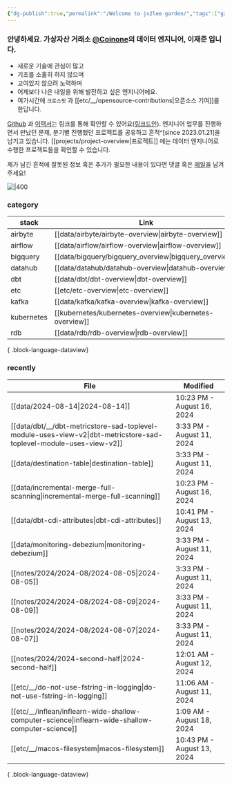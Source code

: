 ```yaml
---
{"dg-publish":true,"permalink":"/Welcome to jx2lee garden/","tags":["gardenEntry"],"dgEnableSearch":true,"noteIcon":"","created":"2023-12-20T00:33:04.000+09:00"}
---
```




### 안녕하세요. 가상자산 거래소 [@Coinone](https://coinone.co.kr/)의 데이터 엔지니어, 이재준 입니다.

- 새로운 기술에 관심이 많고
- 기초를 소홀히 하지 않으며
- 고여있지 않으려 노력하며
- 어제보다 나은 내일을 위해 발전하고 싶은 엔지니어에요.
- 여가시간에 `크로스핏` 과 [[etc/__/opensource-contributions\|오픈소스 기여]]를 한답니다.


[Github](https://github.com/jx2lee) 과 [이력서](https://github.com/jx2lee/resume/blob/main/resume-kr.pdf)는 링크를 통해 확인할 수 있어요([링크드인](https://www.linkedin.com/in/jx2lee/)). 엔지니어 업무를 진행하면서 만났던 문제, 분기별 진행했던 프로젝트를 공유하고 흔적^[since 2023.01.21]을 남기고 있습니다. [[projects/project-overview\|프로젝트]] 에는 데이터 엔지니어로 수행한 프로젝트들을 확인할 수 있습니다.

제가 남긴 흔적에 잘못된 정보 혹은 추가가 필요한 내용이 있다면 댓글 혹은 [메일](malito:dev.jaejun.lee.1991@gamil.com)을 남겨주세요!


![|400](https://i.imgur.com/EfyC7Gg.jpeg)

### category
| stack      | Link                                                       |
| ---------- | ---------------------------------------------------------- |
| airbyte    | [[data/airbyte/airbyte-overview\|airbyte-overview]]     |
| airflow    | [[data/airflow/airflow-overview\|airflow-overview]]     |
| bigquery   | [[data/bigquery/bigquery_overview\|bigquery_overview]]  |
| datahub    | [[data/datahub/datahub-overview\|datahub-overview]]     |
| dbt        | [[data/dbt/dbt-overview\|dbt-overview]]                 |
| etc        | [[etc/etc-overview\|etc-overview]]                      |
| kafka      | [[data/kafka/kafka-overview\|kafka-overview]]           |
| kubernetes | [[kubernetes/kubernetes-overview\|kubernetes-overview]] |
| rdb        | [[data/rdb/rdb-overview\|rdb-overview]]                 |

{ .block-language-dataview}


### recently
| File                                                                                                                  | Modified                   |
| --------------------------------------------------------------------------------------------------------------------- | -------------------------- |
| [[data/2024-08-14\|2024-08-14]]                                                                                    | 10:23 PM - August 16, 2024 |
| [[data/dbt/__/dbt-metricstore-sad-toplevel-module-uses-view-v2\|dbt-metricstore-sad-toplevel-module-uses-view-v2]] | 3:33 PM - August 11, 2024  |
| [[data/destination-table\|destination-table]]                                                                      | 3:33 PM - August 11, 2024  |
| [[data/incremental-merge-full-scanning\|incremental-merge-full-scanning]]                                          | 10:23 PM - August 16, 2024 |
| [[data/dbt-cdi-attributes\|dbt-cdi-attributes]]                                                                    | 10:41 PM - August 13, 2024 |
| [[data/monitoring-debezium\|monitoring-debezium]]                                                                  | 3:33 PM - August 11, 2024  |
| [[notes/2024/2024-08/2024-08-05\|2024-08-05]]                                                                      | 3:33 PM - August 11, 2024  |
| [[notes/2024/2024-08/2024-08-09\|2024-08-09]]                                                                      | 3:33 PM - August 11, 2024  |
| [[notes/2024/2024-08/2024-08-07\|2024-08-07]]                                                                      | 3:33 PM - August 11, 2024  |
| [[notes/2024/2024-second-half\|2024-second-half]]                                                                  | 12:01 AM - August 12, 2024 |
| [[etc/__/do-not-use-fstring-in-logging\|do-not-use-fstring-in-logging]]                                            | 11:06 AM - August 11, 2024 |
| [[etc/__/inflean/inflearn-wide-shallow-computer-science\|inflearn-wide-shallow-computer-science]]                  | 1:09 AM - August 18, 2024  |
| [[etc/__/macos-filesystem\|macos-filesystem]]                                                                      | 10:43 PM - August 13, 2024 |

{ .block-language-dataview}